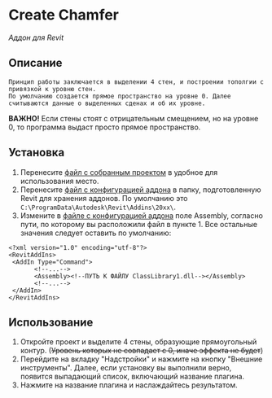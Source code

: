 # Create Chamfer
*Аддон для Revit*

## Описание
    Принцип работы заключается в выделении 4 стен, и построении тополгии с привязкой к уровню стен.
    По умолчанию создается прямое пространство на уровне 0. Далее считываются данные о выделенных сденах и об их уровне.

**ВАЖНО!** Если стены стоят с отрицательным смещением, но на уровне 0, то программа выдаст просто прямое пространство.

## Установка
1. Перенесите [файл с собранным проектом](dll\ClassLibrary1.dll) в удобное для использования место.
2. Перенесите [файл с конфигурацией аддона](xml\AddInManifest.addin) в папку, подготовленную Revit для хранения аддонов. По умолчанию это ```C:\ProgramData\Autodesk\Revit\Addins\20xx\```.
3. Измените в [файле с конфигурацией аддона](xml\AddInManifest.addin) поле Assembly, согласно пути, по которому вы расположили файл в пункте 1. Все остальные значения следует оставить по умолчанию:

```
<?xml version="1.0" encoding="utf-8"?>
<RevitAddIns>
 <AddIn Type="Command">
       <!--...-->
       <Assembly><!--ПУТЬ К ФАЙЛУ ClassLibrary1.dll--></Assembly>
       <!--...-->
 </AddIn>
</RevitAddIns>
```

## Использование 
1. Откройте проект и выделите 4 стены, образующие прямоугольный контур. (~~Уровень которых не совпадает с 0, иначе эффекта не будет~~)
2. Перейдите на вкладку "Надстройки" и нажмите на кнопку "Внешние инструменты". Далее, если установку вы выполнили верно, появится выпадающий список, включающий название плагина.
3. Нажмите на название плагина и наслаждайтесь результатом.